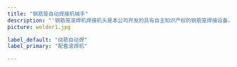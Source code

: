 ```yaml
---
title: "钢筋笼自动焊接机械手"
description: "'钢筋笼滚焊机焊接机头是本公司开发的具有自主知识产权的钢筋笼焊接设备，设备配套钢筋笼滚焊机，本设备申请有两项发明专利，一项实用新型专利,一项外观专利。设备主要用于地铁，桥梁，房建，机场，高速，地基基础。钢筋笼绕焊机采用PLC控制，能自动焊接钢筋笼，不需要人工参与，焊接效率高，每个焊点的焊接时间最快能达到0.7秒，最少能节省两个焊工。焊接速度快，焊接质量好，无虚焊，保证质量。采用触摸屏，操作简单。产品质量完全达到规范要求。"
picture: welder1.jpg

label_default: "绕筋自动焊" 
label_primary: "配套滚焊机"

---
```

